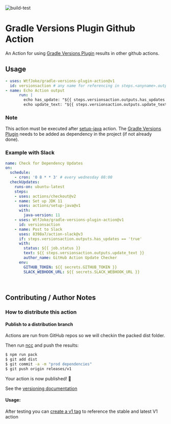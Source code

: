 ![build-test](https://github.com/WtfJoke/gradle-versions-plugin-action/workflows/build-test/badge.svg)

# Gradle Versions Plugin Github Action
An Action for using [Gradle Versions Plugin](https://github.com/ben-manes/gradle-versions-plugin) results in other github actions.


## Usage
```yaml
- uses: WtfJoke/gradle-versions-plugin-action@v1
  id: versionsaction # any name for referencing in steps.<anyname>.outputs
- name: Echo Action output
      run: |
        echo has_update: "${{ steps.versionsaction.outputs.has_updates }}"
        echo update_text: "${{ steps.versionsaction.outputs.update_text }}"
```

### Note
This action must be executed after [setup-java](https://github.com/actions/setup-java) action. 
The [Gradle Versions Plugin](https://github.com/ben-manes/gradle-versions-plugin) needs to be added as dependency in the project (if not already done).

### Example with Slack

```yaml
name: Check for Dependency Updates
on: 
  schedule:
    - cron: '0 8 * * 3' # every wednesday 08:00
  checkUpdates: 
    runs-on: ubuntu-latest
    steps:
    - uses: actions/checkout@v2
    - name: Set up JDK 11
      uses: actions/setup-java@v1
      with:
        java-version: 11
    - uses: WtfJoke/gradle-versions-plugin-action@v1
      id: versionsaction
    - name: Post to Slack
      uses: 8398a7/action-slack@v3
      if: steps.versionsaction.outputs.has_updates == 'true'
      with:
        status: ${{ job.status }}
        text: ${{ steps.versionsaction.outputs.update_text }}
        author_name: GitHub Action Update Checker
      env:
        GITHUB_TOKEN: ${{ secrets.GITHUB_TOKEN }}
        SLACK_WEBHOOK_URL: ${{ secrets.SLACK_WEBHOOK_URL }}
```

</br>

## Contributing / Author Notes

### How to distribute this action

#### Publish to a distribution branch

Actions are run from GitHub repos so we will checkin the packed dist folder. 

Then run [ncc](https://github.com/zeit/ncc) and push the results:
```bash
$ npm run pack
$ git add dist
$ git commit -a -m "prod dependencies"
$ git push origin releases/v1
```

Your action is now published! :rocket: 

See the [versioning documentation](https://github.com/actions/toolkit/blob/master/docs/action-versioning.md)

#### Usage:

After testing you can [create a v1 tag](https://github.com/actions/toolkit/blob/master/docs/action-versioning.md) to reference the stable and latest V1 action
